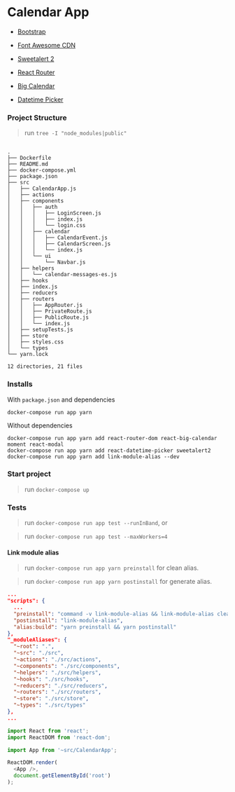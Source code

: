 # Calendar App

- [Bootstrap][bootstrap]
- [Font Awesome CDN][font_awesome]
- [Sweetalert 2][sweetalert2]

- [React Router][react_router]
- [Big Calendar][react_big_calendar]
- [Datetime Picker][react_datetime_picker]

[bootstrap]: https://getbootstrap.com/docs/4.5/getting-started/introduction
[font_awesome]: https://cdnjs.com/libraries/font-awesome
[sweetalert2]: https://sweetalert2.github.io/

[react_router]: https://reacttraining.com/react-router/web/guides/quick-start
[react_big_calendar]: http://jquense.github.io/react-big-calendar/examples/index.html
[react_datetime_picker]: https://projects.wojtekmaj.pl/react-datetime-picker/

### Project Structure

> run `tree -I "node_modules|public"`
```shell

.
├── Dockerfile
├── README.md
├── docker-compose.yml
├── package.json
├── src
│   ├── CalendarApp.js
│   ├── actions
│   ├── components
│   │   ├── auth
│   │   │   ├── LoginScreen.js
│   │   │   ├── index.js
│   │   │   └── login.css
│   │   ├── calendar
│   │   │   ├── CalendarEvent.js
│   │   │   ├── CalendarScreen.js
│   │   │   └── index.js
│   │   └── ui
│   │       └── Navbar.js
│   ├── helpers
│   │   └── calendar-messages-es.js
│   ├── hooks
│   ├── index.js
│   ├── reducers
│   ├── routers
│   │   ├── AppRouter.js
│   │   ├── PrivateRoute.js
│   │   ├── PublicRoute.js
│   │   └── index.js
│   ├── setupTests.js
│   ├── store
│   ├── styles.css
│   └── types
└── yarn.lock

12 directories, 21 files

```

### Installs

With `package.json` and dependencies
```shell
docker-compose run app yarn
```

Without dependencies
```shell
docker-compose run app yarn add react-router-dom react-big-calendar moment react-modal
docker-compose run app yarn add react-datetime-picker sweetalert2
docker-compose run app yarn add link-module-alias --dev
```

### Start project

> run `docker-compose up`

### Tests

> run `docker-compose run app test --runInBand`, or

> run `docker-compose run app test --maxWorkers=4`

#### Link module alias

> run `docker-compose run app yarn preinstall` for clean alias.

> run `docker-compose run app yarn postinstall` for generate alias.

```json
...
"scripts": {
  ...
  "preinstall": "command -v link-module-alias && link-module-alias clean || true",
  "postinstall": "link-module-alias",
  "alias:build": "yarn preinstall && yarn postinstall"
},
"_moduleAliases": {
  "~root": ".",
  "~src": "./src",
  "~actions": "./src/actions",
  "~components": "./src/components",
  "~helpers": "./src/helpers",
  "~hooks": "./src/hooks",
  "~reducers": "./src/reducers",
  "~routers": "./src/routers",
  "~store": "./src/store",
  "~types": "./src/types"
},
...
```

```javascript
import React from 'react';
import ReactDOM from 'react-dom';

import App from '~src/CalendarApp';

ReactDOM.render(
  <App />,
  document.getElementById('root')
);
```

